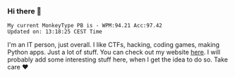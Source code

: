 ### Hi there 👋
<!-- PB START -->
```
My current MonkeyType PB is - WPM:94.21 Acc:97.42
Updated on: 13:18:25 CEST Time
```
<!-- PB END -->
I'm an IT person, just overall. I like CTFs, hacking, coding games, making Python apps. Just a lot of stuff.
You can check out my website [here](https://skill3472.github.io/).
I will probably add some interesting stuff here, when I get the idea to do so. Take care ❤️
